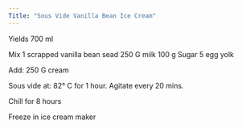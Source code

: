 ```yaml
---
Title: "Sous Vide Vanilla Bean Ice Cream"
---
```


Yields 700 ml

Mix
1 scrapped vanilla bean sead
250 G milk
100 g Sugar
5 egg yolk

Add:
250 G cream

Sous vide at:
82° C for 1 hour. Agitate every 20 mins. 

Chill for 8 hours

Freeze in ice cream maker
